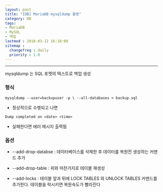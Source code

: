 ```yaml
---
layout: post
title: "[DB] MariaDB mysqldump 활용"
category: DB
tags:
- MariaDB
- MySQL
- 백업
lastmod : 2018-03-12 16:10:00
sitemap :
  changefreq : daily
  priority : 1.0
---
```


***

mysqldump 는 SQL 포멧의 텍스트로 백업 생성

### 형식

```
mysqldump --user=backupuser -p \ --all-databases > backup.sql
```

- 정상적으로 수행되고 나면 

```
Dump completed on <date> <time>
```

- 실패한다면 에러 메시지 출력됨

### 옵션

- --add-drop-databse : 데이터베이스를 삭제한 후 데이터를 복원전 생성하는 커맨드 추가

- --add-drop-table : 위와 마찬가지로 테이블 재생성

- --add-locks : 테이블 앞과 뒤에 LOCK TABLES 와 UNLOCK TABLES 커맨드를 추가한다. 테이블을 락시키면 복원속도가 빨라진다
